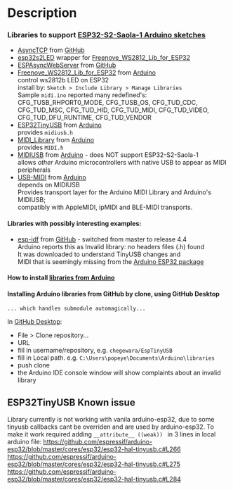 # Description

### Libraries to support [ESP32-S2-Saola-1 Arduino sketches](https://github.com/blekenbleu/midi_examples)
- [AsyncTCP](file:///C:/Users/bleke/Documents/Arduino/libraries/AsyncTCP) from [GitHub](https://github.com/chegewara/EspTinyUSB)
- [esp32s2LED](file:///C:/Users/bleke/Documents/Arduino/libraries/esp32s2LED) wrapper for [Freenove_WS2812_Lib_for_ESP32](Freenove_WS2812_Lib_for_ESP32)
- [ESPAsyncWebServer](file:///C:/Users/bleke/Documents/Arduino/libraries/ESPAsyncWebServer) from [GitHub](https://github.com/me-no-dev/ESPAsyncWebServer)  
- [Freenove_WS2812_Lib_for_ESP32](file:///C:/Users/bleke/Documents/Arduino/libraries/Freenove_WS2812_Lib_for_ESP32)
  from [Arduino](https://www.arduino.cc/reference/en/libraries/freenove-ws2812-lib-for-esp32/)   
    control ws2812b LED on ESP32  
    install by:  `Sketch > Include Library > Manage Libraries`  
  Sample `midi.ino` reported many redefined's: CFG_TUSB_RHPORT0_MODE, CFG_TUSB_OS, CFG_TUD_CDC, CFG_TUD_MSC, CFG_TUD_HID, CFG_TUD_MIDI, CFG_TUD_VIDEO, CFG_TUD_DFU_RUNTIME, CFG_TUD_VENDOR
- [ESP32TinyUSB](file:///C:/Users/bleke/Documents/Arduino/libraries/ESP32TinyUSB) from [Arduino](https://www.arduino.cc/reference//en/libraries/esp32tinyusb)  
  provides `midiusb.h`  
- [MIDI_Library](file:///C:/Users/bleke/Documents/Arduino/libraries/MIDI_Library) from [Arduino](https://www.arduino.cc/reference/en/libraries/midi-library/)  
  provides `MIDI.h`  
- [MIDIUSB](file:///C:/Users/bleke/Documents/Arduino/libraries/MIDIUSB) from [Arduino](https://www.arduino.cc/reference/en/libraries/midiusb/) - does NOT support ESP32-S2-Saola-1  
    allows *other* Arduino microcontrollers with native USB to appear as MIDI peripherals
- [USB-MIDI](file:///C:/Users/bleke/Documents/Arduino/libraries/USB-MIDI) from [Arduino](https://www.arduino.cc/reference/en/libraries/usbmidi/)  
  depends on MIDIUSB  
  Provides transport layer for the Arduino MIDI Library and Arduino's MIDIUSB;  
  compatibly with AppleMIDI, ipMIDI and BLE-MIDI transports.

#### Libraries with possibly interesting examples:
- [esp-idf](file:///C:/Users/bleke/Documents/Arduino/esp-idf) from [GitHub](https://github.com/espressif/esp-idf/tree/release/v4.4) - switched from master to release 4.4  
  Arduino reports this as Invalid library: no headers files (.h) found  
  It was downloaded to understand TinyUSB changes and  
  MIDI that is seemingly missing from the [Arduino ESP32 package](https://github.com/espressif/arduino-esp32)

#### How to install [libraries from Arduino](https://www.arduino.cc/en/Guide/Libraries?setlang=en)  
#### Installing Arduino libraries from GitHub by clone, using GitHub Desktop
    ... which handles submodule automagically...  
In [GitHub Desktop](https://desktop.github.com):  
- File > Clone repository...
- URL
- fill in username/repository, e.g. `chegewara/EspTinyUSB`  
- fill in Local path. e.g. `C:\Users\popeye\Documents\Arduino\libraries`
- push clone
- the Arduino IDE console window will show complaints about an invalid library


## ESP32TinyUSB Known issue
Library currently is not working with vanila arduino-esp32,
 due to some tinyusb callbacks cant be overriden and are used by arduino-esp32.
 To make it work required adding `__attribute__ ((weak)) ` in 3 lines in local arduino file:
https://github.com/espressif/arduino-esp32/blob/master/cores/esp32/esp32-hal-tinyusb.c#L266
https://github.com/espressif/arduino-esp32/blob/master/cores/esp32/esp32-hal-tinyusb.c#L275
https://github.com/espressif/arduino-esp32/blob/master/cores/esp32/esp32-hal-tinyusb.c#L284
